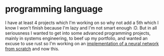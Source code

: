 # programming language

I have at least 4 projects which I'm working on so why not add a 5th which I know I won't finish because I'm lazy and I'm not smart enough :D. But in all seriousness I wanted to get into some advanced programming projects, mainly in systems engineering, to beef up my portfolio, and wanted an excuse to use rust so I'm working on an [implementation of a neural network from scratch](https://github.com/thereal-atom/neural-network-implementation) and now this.